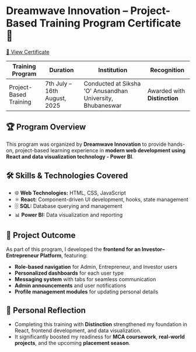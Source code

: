 # Dreamwave Innovation – Project-Based Training Program Certificate 🏅

[📄 View Certificate](./Dreamwave%20Innovation%20Training%20Certificate.pdf)

| **Training Program** | **Duration** | **Institution** | **Recognition** |
|---------------------|-------------|-----------------|----------------|
| Project-Based Training  | 7th July – 16th August, 2025 | Conducted at Siksha 'O' Anusandhan University, Bhubaneswar | Awarded with **Distinction** |

## 🏆 Program Overview
This program was organized by **Dreamwave Innovation** to provide hands-on, project-based learning experience in **modern web development using React and data visualization technology - Power BI**.  

## 🛠 Skills & Technologies Covered
 - 🌐 **Web Technologies:** HTML, CSS, JavaScript  
 - ⚛ **React:** Component-driven UI development, hooks, state management  
 - 🗄️ **SQL:** Database querying and management  
 - 📊 **Power BI:** Data visualization and reporting  

## 🚀 Project Outcome
As part of this program, I developed the **frontend for an Investor–Entrepreneur Platform**, featuring:
- **Role-based navigation** for Admin, Entrepreneur, and Investor users  
- **Personalized dashboards** for each user type  
- **Messaging system** with tabs for seamless communication  
- **Admin announcements** and user notifications  
- **Profile management modules** for updating personal details  

## 🌱 Personal Reflection
- Completing this training with **Distinction** strengthened my foundation in React, frontend development, and data visualization.  
- It significantly boosted my readiness for **MCA coursework**, **real-world projects**, and the upcoming **placement season**.

